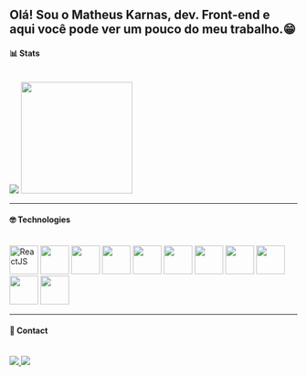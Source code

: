 ## Olá! Sou o Matheus Karnas, dev. Front-end e aqui você pode ver um pouco do meu trabalho.😁



#### 📊 Stats 
<br />

<div>
  <img src="https://github-readme-stats.vercel.app/api?username=matheuskarnas&show_icons=true&theme=tokyonight"/>
  <img height='195px'src="https://github-readme-stats.vercel.app/api/top-langs/?username=matheuskarnas&layout=compact&theme=tokyonight" />  
</div>

---
    
 #### 🤓 Technologies
 <br />
 
  <div class="technologies" >
    <img height='50px' alt="ReactJS" src="https://cdn.jsdelivr.net/gh/devicons/devicon/icons/react/react-original-wordmark.svg" />
    <img fill="white" height='50px' backGround="#fff"src="https://cdn.jsdelivr.net/gh/devicons/devicon/icons/nextjs/nextjs-original.svg" />
    <img height='50px' src="https://cdn.jsdelivr.net/gh/devicons/devicon/icons/typescript/typescript-original.svg" />
    <img height='50px' src="https://cdn.jsdelivr.net/gh/devicons/devicon/icons/sass/sass-original.svg" />
    <img height='50px' src="https://cdn.jsdelivr.net/gh/devicons/devicon/icons/less/less-plain-wordmark.svg" />
    <img height='50px' src="https://cdn.jsdelivr.net/gh/devicons/devicon/icons/javascript/javascript-original.svg" />
    <img height='50px' src="https://cdn.jsdelivr.net/gh/devicons/devicon/icons/css3/css3-original.svg" />
    <img height='50px' src="https://cdn.jsdelivr.net/gh/devicons/devicon/icons/html5/html5-original-wordmark.svg" />
    <img height='50px' src="https://cdn.jsdelivr.net/gh/devicons/devicon/icons/git/git-original-wordmark.svg" />
    <img height='50px' src="https://cdn.jsdelivr.net/gh/devicons/devicon/icons/materialui/materialui-original.svg" />
    <img height='50px' src="https://cdn.jsdelivr.net/gh/devicons/devicon/icons/figma/figma-original.svg" />
  </div>
  
---
  
  #### 📇 Contact
  <br />
  

<div>
  <a  href="https://www.linkedin.com/in/matheuskarnas/">
    <img src="https://img.shields.io/badge/LinkedIn-0077B5?style=for-the-badge&logo=linkedin&logoColor=white" /> 
  <a/>
  
  <a  href="mailto:matheuskarnas1@gmail.com">
    <img src="https://img.shields.io/badge/Gmail-D14836?style=for-the-badge&logo=gmail&logoColor=white" /> 
  <a/>
  
</div>
